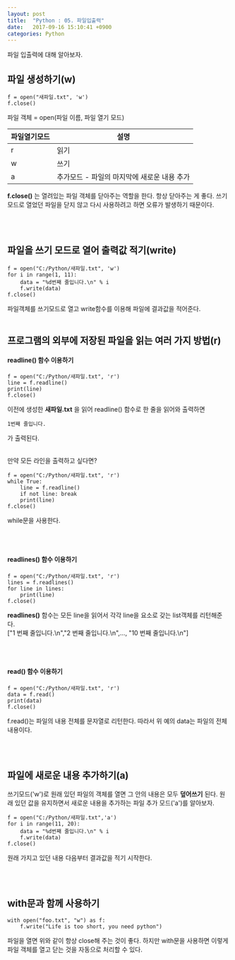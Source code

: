```yaml
---
layout: post
title:  "Python : 05. 파일입출력"
date:   2017-09-16 15:10:41 +0900
categories: Python
---
```


파일 입출력에 대해 알아보자.

## 파일 생성하기(w)

```
f = open("새파일.txt", 'w')
f.close()
```

파일 객체 = open(파일 이름, 파일 열기 모드)

| 파일열기모드  | 설명  |
|---|---|
| r  | 읽기  |
|  w |  쓰기 |
|  a |  추가모드 - 파일의 마지막에 새로운 내용 추가 |

**f.close()** 는 열려있는 파일 객체를 닫아주는 역할을 한다. 항상 닫아주는 게 좋다. 쓰기모드로 열었던 파일을 닫지 않고 다시 사용하려고 하면 오류가 발생하기 때문이다.

<br><br>

## 파일을 쓰기 모드로 열어 출력값 적기(write)

```
f = open("C:/Python/새파일.txt", 'w')
for i in range(1, 11):
    data = "%d번째 줄입니다.\n" % i
    f.write(data)
f.close()
```

파일객체를 쓰기모드로 열고 write함수를 이용해 파일에 결과값을 적어준다.
<br><br>

## 프로그램의 외부에 저장된 파일을 읽는 여러 가지 방법(r)

#### readline() 함수 이용하기

```
f = open("C:/Python/새파일.txt", 'r')
line = f.readline()
print(line)
f.close()
```

이전에 생성한 **새파일.txt** 을 읽어 readline() 함수로 한 줄을 읽어와 출력하면

```
1번째 줄입니다.
```

가 출력된다.
<br><br>

만약 모든 라인을 출력하고 싶다면?

```
f = open("C:/Python/새파일.txt", 'r')
while True:
    line = f.readline()
    if not line: break
    print(line)
f.close()
```

while문을 사용한다.

<br><br>

#### readlines() 함수 이용하기

```
f = open("C:/Python/새파일.txt", 'r')
lines = f.readlines()
for line in lines:
    print(line)
f.close()
```

**readlines()** 함수는 모든 line을 읽어서 각각 line을 요소로 갖는 list객체를 리턴해준다.<br>
["1 번째 줄입니다.\n","2 번째 줄입니다.\n",..., "10 번째 줄입니다.\n"]

<br><br>

#### read() 함수 이용하기

```
f = open("C:/Python/새파일.txt", 'r')
data = f.read()
print(data)
f.close()
```

f.read()는 파일의 내용 전체를 문자열로 리턴한다. 따라서 위 예의 data는 파일의 전체 내용이다.

<br><br>

## 파일에 새로운 내용 추가하기(a)

쓰기모드('w')로 원래 있던 파일의 객체를 열면 그 안의 내용은 모두 **덮어쓰기** 된다. 원래 있던 값을 유지하면서 새로운 내용을 추가하는 파일 추가 모드('a')를 알아보자.

```
f = open("C:/Python/새파일.txt",'a')
for i in range(11, 20):
    data = "%d번째 줄입니다.\n" % i
    f.write(data)
f.close()
```

원래 가지고 있던 내용 다음부터 결과값을 적기 시작한다.

<br><br>

## with문과 함께 사용하기

```
with open("foo.txt", "w") as f:
    f.write("Life is too short, you need python")
```

파일을 열면 위와 같이 항상 close해 주는 것이 좋다. 하지만 with문을 사용하면 이렇게 파일 객체를 열고 닫는 것을 자동으로 처리할 수 있다.
